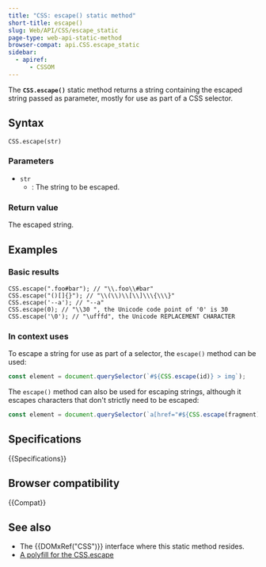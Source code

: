 ```yaml
---
title: "CSS: escape() static method"
short-title: escape()
slug: Web/API/CSS/escape_static
page-type: web-api-static-method
browser-compat: api.CSS.escape_static
sidebar:
  - apiref:
      - CSSOM
---
```


The **`CSS.escape()`** static method returns a
string containing the escaped string passed as parameter, mostly for
use as part of a CSS selector.

## Syntax

```js-nolint
CSS.escape(str)
```

### Parameters

- `str`
  - : The string to be escaped.

### Return value

The escaped string.

## Examples

### Basic results

<!-- Note: the {} need to be triple-escaped, once for Yari -->

```js-nolint
CSS.escape(".foo#bar"); // "\\.foo\\#bar"
CSS.escape("()[]{}"); // "\\(\\)\\[\\]\\\{\\\}"
CSS.escape('--a'); // "--a"
CSS.escape(0); // "\\30 ", the Unicode code point of '0' is 30
CSS.escape('\0'); // "\ufffd", the Unicode REPLACEMENT CHARACTER
```

### In context uses

To escape a string for use as part of a selector, the `escape()` method can
be used:

```js
const element = document.querySelector(`#${CSS.escape(id)} > img`);
```

The `escape()` method can also be used for escaping strings, although it
escapes characters that don't strictly need to be escaped:

```js
const element = document.querySelector(`a[href="#${CSS.escape(fragment)}"]`);
```

## Specifications

{{Specifications}}

## Browser compatibility

{{Compat}}

## See also

- The {{DOMxRef("CSS")}} interface where this static method resides.
- [A polyfill for the CSS.escape](https://github.com/mathiasbynens/CSS.escape/blob/master/css.escape.js)
